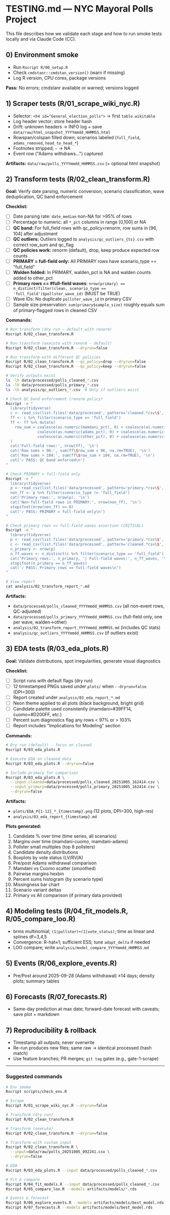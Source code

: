 # TESTING.md — NYC Mayoral Polls Project

This file describes how we validate each stage and how to run smoke tests locally and via Claude Code (CC).

## 0) Environment smoke
- Run `Rscript R/00_setup.R`
- Check `cmdstanr::cmdstan_version()` (warn if missing)
- Log R version, CPU cores, package versions

**Pass:** No errors; cmdstanr available or warned; versions logged

## 1) Scraper tests (R/01_scrape_wiki_nyc.R)
- Selector: `<h4 id="General_election_polls">` → first `table.wikitable`
- Log header vector; store header hash
- Drift: unknown headers → INFO log + save `data/raw/html_snapshot_YYYYmmdd_HHMMSS.html`
- Rowspan/colspan filled down; scenarios labeled (`full_field`, `adams_removed`, `head_to_head_*`)
- Footnotes stripped; `—` → NA
- Event row ("Adams withdraws…") captured

**Artifacts:** `data/raw/polls_YYYYmmdd_HHMMSS.csv` (+ optional html snapshot)

## 2) Transform tests (R/02_clean_transform.R)

**Goal:** Verify date parsing, numeric conversion, scenario classification, wave deduplication, QC band enforcement

**Checklist:**
- [ ] Date parsing rate: `date_median` non-NA for >95% of rows
- [ ] Percentage to numeric: all `*_pct` columns in range [0,100] or NA
- [ ] **QC band:** For full_field rows with qc_policy=renorm, row sums in [96, 104] after adjustment
- [ ] **QC outliers:** Outliers logged to `analysis/qc_outliers_{ts}.csv` with correct row_sum and qc_flag
- [ ] **QC policies work:** renorm (default), drop, keep produce expected row counts
- [ ] **PRIMARY = full-field only:** All PRIMARY rows have scenario_type == "full_field"
- [ ] **Walden folded:** In PRIMARY, walden_pct is NA and walden counts added to other_pct
- [ ] **Primary rows == #full-field waves**: `nrow(primary) == n_distinct(filter(clean, scenario_type == 'full_field')$pollster_wave_id)` (MUST be TRUE)
- [ ] Wave IDs: No duplicate `pollster_wave_id` in primary CSV
- [ ] Sample size preservation: `sum(primary$sample_size)` roughly equals sum of primary-flagged rows in cleaned CSV

**Commands:**
```bash
# Run transform (dry run - default with renorm)
Rscript R/02_clean_transform.R

# Run transform (execute with renorm - default)
Rscript R/02_clean_transform.R --dryrun=false

# Run transform with different QC policies
Rscript R/02_clean_transform.R --qc_policy=drop --dryrun=false
Rscript R/02_clean_transform.R --qc_policy=keep --dryrun=false

# Verify outputs exist
ls -lh data/processed/polls_cleaned_*.csv
ls -lh data/processed/polls_primary_*.csv
ls -lh analysis/qc_outliers_*.csv  # Only if outliers exist

# Check QC band enforcement (renorm policy)
Rscript -e "
  library(tidyverse)
  c <- read_csv(list.files('data/processed', pattern='cleaned.*csv\$', full.names=TRUE)[1], show_col_types=FALSE)
  ff <- c %>% filter(scenario_type == 'full_field')
  ff <- ff %>% mutate(
    row_sum = coalesce(as.numeric(mamdani_pct), 0) + coalesce(as.numeric(cuomo_pct), 0) +
              coalesce(as.numeric(adams_pct), 0) + coalesce(as.numeric(sliwa_pct), 0) +
              coalesce(as.numeric(other_pct), 0) + coalesce(as.numeric(undecided_pct), 0)
  )
  cat('Full-field rows:', nrow(ff), '\n')
  cat('Row sums < 96:', sum(ff\$row_sum < 96, na.rm=TRUE), '\n')
  cat('Row sums > 104:', sum(ff\$row_sum > 104, na.rm=TRUE), '\n')
  cat('✓ PASS: QC band enforced\n')
"

# Check PRIMARY = full-field only
Rscript -e "
  library(tidyverse)
  p <- read_csv(list.files('data/processed', pattern='primary.*csv\$', full.names=TRUE)[1], show_col_types=FALSE)
  non_ff <- p %>% filter(scenario_type != 'full_field')
  cat('Primary rows:', nrow(p), '\n')
  cat('Non-full-field rows in PRIMARY:', nrow(non_ff), '\n')
  stopifnot(nrow(non_ff) == 0)
  cat('✓ PASS: PRIMARY = full-field only\n')
"

# Check primary rows == full-field waves assertion (CRITICAL)
Rscript -e "
  library(tidyverse)
  p <- read_csv(list.files('data/processed', pattern='primary.*csv\$', full.names=TRUE)[1], show_col_types=FALSE)
  c <- read_csv(list.files('data/processed', pattern='cleaned.*csv\$', full.names=TRUE)[1], show_col_types=FALSE)
  n_primary <- nrow(p)
  n_ff_waves <- n_distinct(c %>% filter(scenario_type == 'full_field') %>% pull(pollster_wave_id))
  cat('Primary rows:', n_primary, '| Full-field waves:', n_ff_waves, '\n')
  stopifnot(n_primary == n_ff_waves)
  cat('✓ PASS: Primary rows == full-field waves\n')
"

# View report
cat analysis/02_transform_report_*.md
```

**Artifacts:**
- `data/processed/polls_cleaned_YYYYmmdd_HHMMSS.csv` (all non-event rows, QC-adjusted)
- `data/processed/polls_primary_YYYYmmdd_HHMMSS.csv` (full-field only, one per wave, walden→other)
- `analysis/02_transform_report_YYYYmmdd_HHMMSS.md` (includes QC stats)
- `analysis/qc_outliers_YYYYmmdd_HHMMSS.csv` (if outliers exist)

## 3) EDA tests (R/03_eda_plots.R)

**Goal:** Validate distributions, spot irregularities, generate visual diagnostics

**Checklist:**
- [ ] Script runs with default flags (dry run)
- [ ] 12 timestamped PNGs saved under `plots/` when `--dryrun=false` (DPI=300)
- [ ] Report created under `analysis/03_eda_report_*.md`
- [ ] Neon theme applied to all plots (black background, bright grid)
- [ ] Candidate palette used consistently (mamdani=#39FF14, cuomo=#D200FF, etc.)
- [ ] Percent sum diagnostics flag any rows < 97% or > 103%
- [ ] Report includes "Implications for Modeling" section

**Commands:**
```bash
# Dry run (default) - focus on cleaned
Rscript R/03_eda_plots.R

# Execute EDA on cleaned data
Rscript R/03_eda_plots.R --dryrun=false

# Include primary for comparison
Rscript R/03_eda_plots.R \
  --input_cleaned=data/processed/polls_cleaned_20251005_162414.csv \
  --input_primary=data/processed/polls_primary_20251005_162414.csv \
  --dryrun=false
```

**Artifacts:**
- `plots/EDA_P{1-12}_*_{timestamp}.png` (12 plots, DPI=300, high-res)
- `analysis/03_eda_report_{timestamp}.md`

**Plots generated:**
1. Candidate % over time (time series, all scenarios)
2. Margins over time (mamdani-cuomo, mamdani-adams)
3. Pollster small multiples (top 8 pollsters)
4. Candidate density distributions
5. Boxplots by vote status (LV/RV/A)
6. Pre/post Adams withdrawal comparison
7. Mamdani vs Cuomo scatter (smoothed)
8. Pairwise margins hexbin
9. Percent sums histogram (by scenario type)
10. Missingness bar chart
11. Scenario variant deltas
12. Primary vs All comparison (if primary data provided)

## 4) Modeling tests (R/04_fit_models.R, R/05_compare_loo.R)
- brms multinomial; `(1|pollster)+(1|vote_status)`; time as linear and splines df=3,4,5
- Convergence: R-hat≈1; sufficient ESS; tune `adapt_delta` if needed
- LOO compare; write `analysis/model_compare_YYYYmmdd_HHMMSS.md`

## 5) Events (R/06_explore_events.R)
- Pre/Post around 2025-09-28 (Adams withdrawal) ±14 days; density plots; summary tables

## 6) Forecasts (R/07_forecasts.R)
- Same-day prediction at max date; forward-date forecast with caveats; save plot + markdown

## 7) Reproducibility & rollback
- Timestamp all outputs; never overwrite
- Re-run produces new files; same raw → identical processed (hash match)
- Use feature branches; PR merges; `git tag` gates (e.g., gate-1-scrape)

---

### Suggested commands

```bash
# Env smoke
Rscript scripts/check_env.R

# Scrape
Rscript R/01_scrape_wiki_nyc.R --dryrun=false

# Transform (dry run)
Rscript R/02_clean_transform.R

# Transform (execute)
Rscript R/02_clean_transform.R --dryrun=false

# Transform with custom input
Rscript R/02_clean_transform.R \
  --input=data/raw/polls_20251005_092241.csv \
  --dryrun=false

# EDA
Rscript R/03_eda_plots.R --input data/processed/polls_cleaned_*.csv

# Fit & compare
Rscript R/04_fit_models.R --input data/processed/polls_cleaned_*.csv
Rscript R/05_compare_loo.R --models artifacts/models/*.rds

# Events & forecast
Rscript R/06_explore_events.R --models artifacts/models/best_model.rds
Rscript R/07_forecasts.R --models artifacts/models/best_model.rds
```
